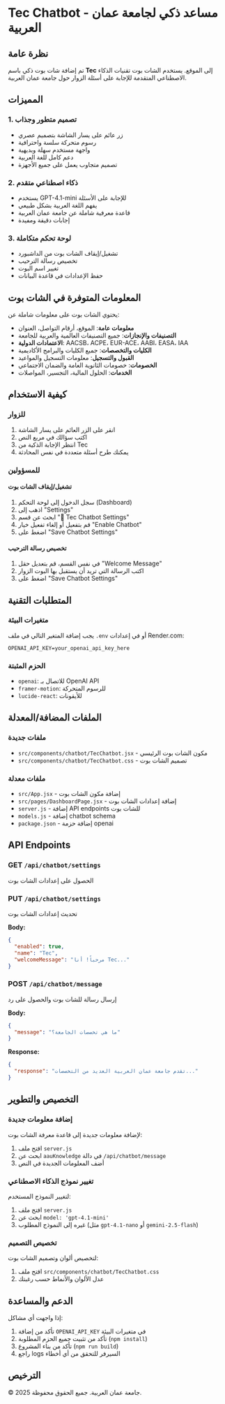 # Tec Chatbot - مساعد ذكي لجامعة عمان العربية

## نظرة عامة

تم إضافة شات بوت ذكي باسم **Tec** إلى الموقع. يستخدم الشات بوت تقنيات الذكاء الاصطناعي المتقدمة للإجابة على أسئلة الزوار حول جامعة عمان العربية.

## المميزات

### 1. تصميم متطور وجذاب
- زر عائم على يسار الشاشة بتصميم عصري
- رسوم متحركة سلسة واحترافية
- واجهة مستخدم سهلة وبديهية
- دعم كامل للغة العربية
- تصميم متجاوب يعمل على جميع الأجهزة

### 2. ذكاء اصطناعي متقدم
- يستخدم GPT-4.1-mini للإجابة على الأسئلة
- يفهم اللغة العربية بشكل طبيعي
- قاعدة معرفية شاملة عن جامعة عمان العربية
- إجابات دقيقة ومفيدة

### 3. لوحة تحكم متكاملة
- تشغيل/إيقاف الشات بوت من الداشبورد
- تخصيص رسالة الترحيب
- تغيير اسم البوت
- حفظ الإعدادات في قاعدة البيانات

## المعلومات المتوفرة في الشات بوت

يحتوي الشات بوت على معلومات شاملة عن:

- **معلومات عامة**: الموقع، أرقام التواصل، العنوان
- **التصنيفات والإنجازات**: جميع التصنيفات العالمية والعربية للجامعة
- **الاعتمادات الدولية**: AACSB، ACPE، EUR-ACE، AABI، EASA، IAA
- **الكليات والتخصصات**: جميع الكليات والبرامج الأكاديمية
- **القبول والتسجيل**: معلومات التسجيل والمواعيد
- **الخصومات**: خصومات الثانوية العامة والضمان الاجتماعي
- **الخدمات**: الحلول المالية، التجسير، المواصلات

## كيفية الاستخدام

### للزوار
1. انقر على الزر العائم على يسار الشاشة
2. اكتب سؤالك في مربع النص
3. انتظر الإجابة الذكية من Tec
4. يمكنك طرح أسئلة متعددة في نفس المحادثة

### للمسؤولين

#### تشغيل/إيقاف الشات بوت
1. سجل الدخول إلى لوحة التحكم (Dashboard)
2. اذهب إلى "Settings"
3. ابحث عن قسم "🤖 Tec Chatbot Settings"
4. قم بتفعيل أو إلغاء تفعيل خيار "Enable Chatbot"
5. اضغط على "Save Chatbot Settings"

#### تخصيص رسالة الترحيب
1. في نفس القسم، قم بتعديل حقل "Welcome Message"
2. اكتب الرسالة التي تريد أن يستقبل بها البوت الزوار
3. اضغط على "Save Chatbot Settings"

## المتطلبات التقنية

### متغيرات البيئة
يجب إضافة المتغير التالي في ملف `.env` أو في إعدادات Render.com:

```
OPENAI_API_KEY=your_openai_api_key_here
```

### الحزم المثبتة
- `openai`: للاتصال بـ OpenAI API
- `framer-motion`: للرسوم المتحركة
- `lucide-react`: للأيقونات

## الملفات المضافة/المعدلة

### ملفات جديدة
- `src/components/chatbot/TecChatbot.jsx` - مكون الشات بوت الرئيسي
- `src/components/chatbot/TecChatbot.css` - تصميم الشات بوت

### ملفات معدلة
- `src/App.jsx` - إضافة مكون الشات بوت
- `src/pages/DashboardPage.jsx` - إضافة إعدادات الشات بوت
- `server.js` - إضافة API endpoints للشات بوت
- `models.js` - إضافة chatbot schema
- `package.json` - إضافة حزمة openai

## API Endpoints

### GET `/api/chatbot/settings`
الحصول على إعدادات الشات بوت

### PUT `/api/chatbot/settings`
تحديث إعدادات الشات بوت

**Body:**
```json
{
  "enabled": true,
  "name": "Tec",
  "welcomeMessage": "مرحباً! أنا Tec..."
}
```

### POST `/api/chatbot/message`
إرسال رسالة للشات بوت والحصول على رد

**Body:**
```json
{
  "message": "ما هي تخصصات الجامعة؟"
}
```

**Response:**
```json
{
  "response": "تقدم جامعة عمان العربية العديد من التخصصات..."
}
```

## التخصيص والتطوير

### إضافة معلومات جديدة
لإضافة معلومات جديدة إلى قاعدة معرفة الشات بوت:
1. افتح ملف `server.js`
2. ابحث عن `aauKnowledge` في دالة `/api/chatbot/message`
3. أضف المعلومات الجديدة في النص

### تغيير نموذج الذكاء الاصطناعي
لتغيير النموذج المستخدم:
1. افتح ملف `server.js`
2. ابحث عن `model: 'gpt-4.1-mini'`
3. غيره إلى النموذج المطلوب (مثل `gpt-4.1-nano` أو `gemini-2.5-flash`)

### تخصيص التصميم
لتخصيص ألوان وتصميم الشات بوت:
1. افتح ملف `src/components/chatbot/TecChatbot.css`
2. عدل الألوان والأنماط حسب رغبتك

## الدعم والمساعدة

إذا واجهت أي مشاكل:
1. تأكد من إضافة `OPENAI_API_KEY` في متغيرات البيئة
2. تأكد من تثبيت جميع الحزم المطلوبة (`npm install`)
3. تأكد من بناء المشروع (`npm run build`)
4. راجع logs السيرفر للتحقق من أي أخطاء

## الترخيص

© 2025 جامعة عمان العربية. جميع الحقوق محفوظة.

